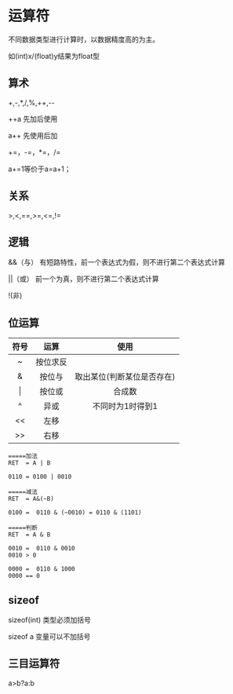 # 运算符

不同数据类型进行计算时，以数据精度高的为主。

如(int)x/(float)y结果为float型

## 算术

\+,-,\*,/,%,++,--

\++a 先加后使用

a++ 先使用后加

\+=，-=，\*=，/=

a+=1等价于a=a+1；

## 关系

\>,\<,==,\>=,\<=,!=

## 逻辑

&&（与） 有短路特性，前一个表达式为假，则不进行第二个表达式计算

\|\|（或） 前一个为真，则不进行第二个表达式计算

!(非)

## 位运算

|符号   |运算       |  使用                    |
|:-:   |:-:        |:-:                       |
|~     | 按位求反   |                          |
|&     | 按位与     |取出某位(判断某位是否存在)  |
|\|    | 按位或     |   合成数                  |
|\^    | 异或       |不同时为1时得到1           |
|\<\<  | 左移       ||
|\>\>  | 右移       ||

```
=====加法
RET  = A | B

0110 = 0100 | 0010

=====减法
RET  = A&(~B)

0100 =  0110 & (~0010) = 0110 & (1101)

=====判断
RET  = A & B

0010 =  0110 & 0010
0010 > 0

0000 =  0110 & 1000
0000 == 0
```


## sizeof

sizeof(int) 类型必须加括号

sizeof a 变量可以不加括号

## 三目运算符

a\>b?a:b
